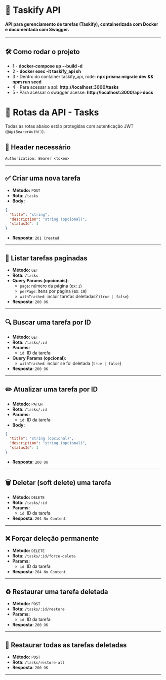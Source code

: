 # 🚀 Taskify API

#### API para gerenciamento de tarefas (Taskify), containerizada com Docker e documentada com Swagger.

---

## 🛠️ Como rodar o projeto

- 1 - **docker-compose up --build -d**
- 2 - **docker exec -it taskify_api sh**
- 3 - Dentro do container taskify_api, rode: **npx prisma migrate dev && npm run seed**
- 4 - Para acessar a api: **http://localhost:3000/tasks**
- 5 - Para acessar o swagger acesse: **http://localhost:3000/api-docs**


# 📌 Rotas da API - Tasks

Todas as rotas abaixo estão protegidas com autenticação JWT (`@ApiBearerAuth()`).

## 🔐 Header necessário
```
Authorization: Bearer <token>
```

---

## ✅ Criar uma nova tarefa

- **Método:** `POST`
- **Rota:** `/tasks`
- **Body:**
```json
{
  "title": "string",
  "description": "string (opcional)",
  "statusId": 1
}
```
- **Resposta:** `201 Created`

---

## 📄 Listar tarefas paginadas

- **Método:** `GET`
- **Rota:** `/tasks`
- **Query Params (opcionais):**
  - `page`: número da página (ex: `1`)
  - `perPage`: itens por página (ex: `10`)
  - `withTrashed`: incluir tarefas deletadas? (`true | false`)
- **Resposta:** `200 OK`

---

## 🔍 Buscar uma tarefa por ID

- **Método:** `GET`
- **Rota:** `/tasks/:id`
- **Params:**
  - `id`: ID da tarefa
- **Query Params (opcional):**
  - `withTrashed`: incluir se foi deletada (`true | false`)
- **Resposta:** `200 OK`

---

## ✏️ Atualizar uma tarefa por ID

- **Método:** `PATCH`
- **Rota:** `/tasks/:id`
- **Params:**
  - `id`: ID da tarefa
- **Body:**
```json
{
  "title": "string (opcional)",
  "description": "string (opcional)",
  "statusId": 1
}
```
- **Resposta:** `200 OK`

---

## 🗑️ Deletar (soft delete) uma tarefa

- **Método:** `DELETE`
- **Rota:** `/tasks/:id`
- **Params:**
  - `id`: ID da tarefa
- **Resposta:** `204 No Content`

---

## ❌ Forçar deleção permanente

- **Método:** `DELETE`
- **Rota:** `/tasks/:id/force-delete`
- **Params:**
  - `id`: ID da tarefa
- **Resposta:** `204 No Content`

---

## ♻️ Restaurar uma tarefa deletada

- **Método:** `POST`
- **Rota:** `/tasks/:id/restore`
- **Params:**
  - `id`: ID da tarefa
- **Resposta:** `200 OK`

---

## 🔁 Restaurar todas as tarefas deletadas

- **Método:** `POST`
- **Rota:** `/tasks/restore-all`
- **Resposta:** `200 OK`

---

